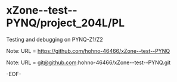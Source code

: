 # xZone--test--PYNQ/project_204L/PL

Testing and debugging on PYNQ-Z1/Z2

Note: URL = https://github.com/hohno-46466/xZone--test--PYNQ

Note: URL = git@github.com:hohno-46466/xZone--test--PYNQ.git

-EOF-
